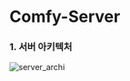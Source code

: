 # Comfy-Server

### 1. 서버 아키텍처

![server_archi](https://user-images.githubusercontent.com/72685070/103410234-d03cc100-4bad-11eb-9b42-af728043af0b.png)
